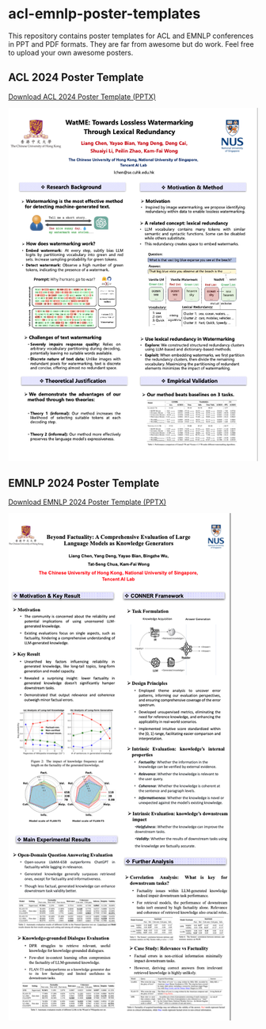 # acl-emnlp-poster-templates

This repository contains poster templates for ACL and EMNLP conferences in PPT and PDF formats. They are far from awesome but do work. Feel free to upload your own awesome posters.

## ACL 2024 Poster Template

[Download ACL 2024 Poster Template (PPTX)](https://github.com/ChanLiang/acl-emnlp-poster-templates/raw/main/ACL/acl2024-poster.pptx)

![ACL 2024 Poster Preview](https://github.com/ChanLiang/acl-emnlp-poster-templates/raw/main/ACL/acl2024-poster.png)



## EMNLP 2024 Poster Template

[Download EMNLP 2024 Poster Template (PPTX)](https://github.com/ChanLiang/acl-emnlp-poster-templates/raw/main/EMNLP/emnlp2024-poster.pptx)

![EMNLP 2024 Poster Preview](https://github.com/ChanLiang/acl-emnlp-poster-templates/raw/main/EMNLP/emnlp2024-poster.png)


